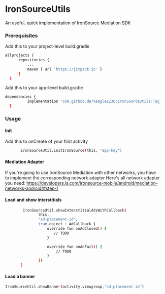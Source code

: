 # IronSourceUtils
An useful, quick implementation of IronSource Mediation SDK


<!-- GETTING STARTED -->

### Prerequisites

Add this to your project-level build.gradle
  ```sh
  allprojects {
		repositories {
			...
			maven { url 'https://jitpack.io' }
		}
	}
  ```
Add this to your app-level build.gradle
  ```sh
  dependencies {
	        implementation 'com.github.darkeagle1236:IronSourceUtils:Tag'
	}
  ```
### Usage

#### Init
Add this to onCreate of your first activity
 ```sh
        IronSourceUtil.initIronSource(this, "app-key")
 ```
 #### Mediation Adapter
 
 If you're going to use IronSource Mediation with other networks, you have to implement the corresponding network adapter
 Here's all network adapter you need:
 https://developers.is.com/ironsource-mobile/android/mediation-networks-android/#step-1
#### Load and show interstitials
 ```sh
         IronSourceUtil.showInterstitialAdsWithCallback(
                this,
                "ad-placement-id",
                true,object : AdCallback {
                    override fun onAdClosed() {
                       // TODO
                    }

                    override fun onAdFail() {
                        // TODO
                    }
                })
        }
 ```
 #### Load a banner
 
 ```sh
 IronSourceUtil.showBanner(activity,viewgroup,"ad-placement-id")
  ```
